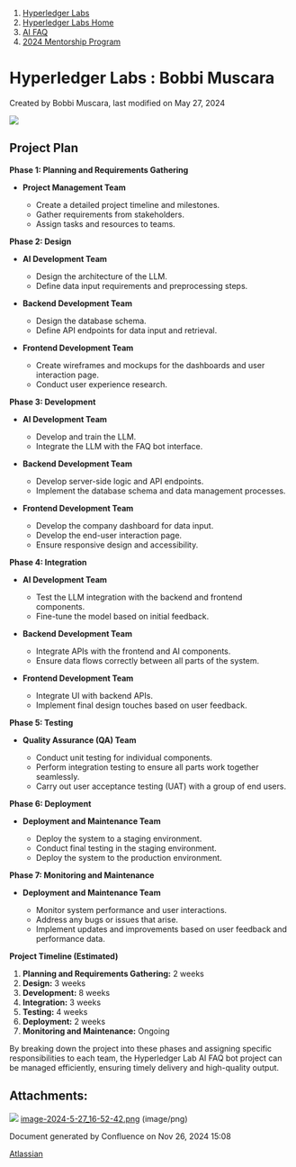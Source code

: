 1. [Hyperledger Labs](index.html)
2. [Hyperledger Labs Home](Hyperledger-Labs-Home_20283400.html)
3. [AI FAQ](AI-FAQ_20290949.html)
4. [2024 Mentorship Program](2024-Mentorship-Program_20291094.html)

# Hyperledger Labs : Bobbi Muscara

Created by Bobbi Muscara, last modified on May 27, 2024

![](attachments/20291141/20294624.png?height=250)

## Project Plan

**Phase 1: Planning and Requirements Gathering**

- **Project Management Team**
  
  - Create a detailed project timeline and milestones.
  - Gather requirements from stakeholders.
  - Assign tasks and resources to teams.

**Phase 2: Design**

- **AI Development Team**
  
  - Design the architecture of the LLM.
  - Define data input requirements and preprocessing steps.
- **Backend Development Team**
  
  - Design the database schema.
  - Define API endpoints for data input and retrieval.
- **Frontend Development Team**
  
  - Create wireframes and mockups for the dashboards and user interaction page.
  - Conduct user experience research.

**Phase 3: Development**

- **AI Development Team**
  
  - Develop and train the LLM.
  - Integrate the LLM with the FAQ bot interface.
- **Backend Development Team**
  
  - Develop server-side logic and API endpoints.
  - Implement the database schema and data management processes.
- **Frontend Development Team**
  
  - Develop the company dashboard for data input.
  - Develop the end-user interaction page.
  - Ensure responsive design and accessibility.

**Phase 4: Integration**

- **AI Development Team**
  
  - Test the LLM integration with the backend and frontend components.
  - Fine-tune the model based on initial feedback.
- **Backend Development Team**
  
  - Integrate APIs with the frontend and AI components.
  - Ensure data flows correctly between all parts of the system.
- **Frontend Development Team**
  
  - Integrate UI with backend APIs.
  - Implement final design touches based on user feedback.

**Phase 5: Testing**

- **Quality Assurance (QA) Team**
  
  - Conduct unit testing for individual components.
  - Perform integration testing to ensure all parts work together seamlessly.
  - Carry out user acceptance testing (UAT) with a group of end users.

**Phase 6: Deployment**

- **Deployment and Maintenance Team**
  
  - Deploy the system to a staging environment.
  - Conduct final testing in the staging environment.
  - Deploy the system to the production environment.

**Phase 7: Monitoring and Maintenance**

- **Deployment and Maintenance Team**
  
  - Monitor system performance and user interactions.
  - Address any bugs or issues that arise.
  - Implement updates and improvements based on user feedback and performance data.

**Project Timeline (Estimated)**

1. **Planning and Requirements Gathering:** 2 weeks
2. **Design:** 3 weeks
3. **Development:** 8 weeks
4. **Integration:** 3 weeks
5. **Testing:** 4 weeks
6. **Deployment:** 2 weeks
7. **Monitoring and Maintenance:** Ongoing

By breaking down the project into these phases and assigning specific responsibilities to each team, the Hyperledger Lab AI FAQ bot project can be managed efficiently, ensuring timely delivery and high-quality output.

## Attachments:

![](images/icons/bullet_blue.gif) [image-2024-5-27\_16-52-42.png](attachments/20291141/20294624.png) (image/png)

Document generated by Confluence on Nov 26, 2024 15:08

[Atlassian](http://www.atlassian.com/)
